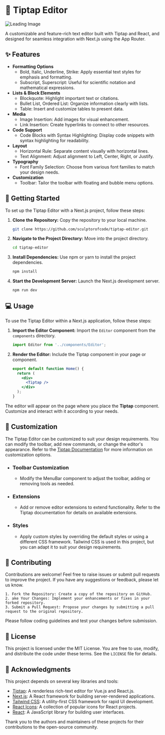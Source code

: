 # 📝 Tiptap Editor

![Leading Image](https://raw.githubusercontent.com/sculptorofcode/tiptap-editor/main/public/images/banner.png)

A customizable and feature-rich text editor built with Tiptap and React, and designed for seamless integration with Next.js using the App Router.

## ✨ Features
- **Formatting Options**
    - Bold, Italic, Underline, Strike: Apply essential text styles for emphasis and formatting.
    - Subscript, Superscript: Useful for scientific notation and mathematical expressions.
- **Lists & Block Elements** 
  - Blockquote: Highlight important text or citations.
  - Bullet List, Ordered List: Organize information clearly with lists.
  - Table: Insert and customize tables to present data.
- **Media**
  - Image Insertion: Add images for visual enhancement.
  - Link Insertion: Create hyperlinks to connect to other resources.
- **Code Support**
  - Code Blocks with Syntax Highlighting: Display code snippets with syntax highlighting for readability.
- **Layout**
  - Horizontal Rule: Separate content visually with horizontal lines.
  - Text Alignment: Adjust alignment to Left, Center, Right, or Justify. 
- **Typography**
  - Font Family Selection: Choose from various font families to match your design needs.
- **Customization**
  - Toolbar: Tailor the toolbar with floating and bubble menu options.

## 🚀 Getting Started
To set up the Tiptap Editor with a Next.js project, follow these steps:

1. **Clone the Repository:** Copy the repository to your local machine.
    ```bash
   git clone https://github.com/sculptorofcode/tiptap-editor.git
   ```
2. **Navigate to the Project Directory:** Move into the project directory.
    ```bash
   cd tiptap-editor
   ```
3. **Install Dependencies:** Use npm or yarn to install the project dependencies.
    ```bash
    npm install
    ```
4. **Start the Development Server:** Launch the Next.js development server.
    ```bash
    npm run dev
    ```
   
## 💻 Usage
To use the Tiptap Editor within a Next.js application, follow these steps:

1. **Import the Editor Component:** Import the `Editor` component from the `components` directory.
    ```jsx
    import Editor from '../components/Editor';
    ```
   
2. **Render the Editor:** Include the Tiptap component in your page or component.
    ```jsx
    export default function Home() {
      return (
        <div>
          <Tiptap />
        </div>
      );
    }
    ```

The editor will appear on the page where you place the **Tiptap** component. Customize and interact with it according to your needs.

## 🎨 Customization
The Tiptap Editor can be customized to suit your design requirements. You can modify the toolbar, add new commands, or change the editor's appearance. Refer to the [Tiptap Documentation](https://tiptap.dev/) for more information on customization options.

- ### Toolbar Customization
  - Modify the MenuBar component to adjust the toolbar, adding or removing tools as needed.
- ### Extensions
  - Add or remove editor extensions to extend functionality. Refer to the Tiptap documentation for details on available extensions.
- ### Styles
  - Apply custom styles by overriding the default styles or using a different CSS framework. Tailwind CSS is used in this project, but you can adapt it to suit your design requirements.

## 🤝 Contributing

Contributions are welcome! Feel free to raise issues or submit pull requests to improve the project. If you have any suggestions or feedback, please let us know.

    1. Fork the Repository: Create a copy of the repository on GitHub.
    2. ake Your Changes: Implement your enhancements or fixes in your forked repository.
    3. Submit a Pull Request: Propose your changes by submitting a pull request to the original repository.
Please follow coding guidelines and test your changes before submission.

## 📜 License
This project is licensed under the MIT License. You are free to use, modify, and distribute the code under these terms. See the `LICENSE` file for details.

## 🙏 Acknowledgments
This project depends on several key libraries and tools:
- [Tiptap](https://tiptap.dev/): A renderless rich-text editor for Vue.js and React.js.
- [Next.js](https://nextjs.org/): A React framework for building server-rendered applications.
- [Tailwind CSS](https://tailwindcss.com/): A utility-first CSS framework for rapid UI development.
- [React Icons](https://react-icons.github.io/react-icons/): A collection of popular icons for React projects.
- [React](https://reactjs.org/): A JavaScript library for building user interfaces.

Thank you to the authors and maintainers of these projects for their contributions to the open-source community.